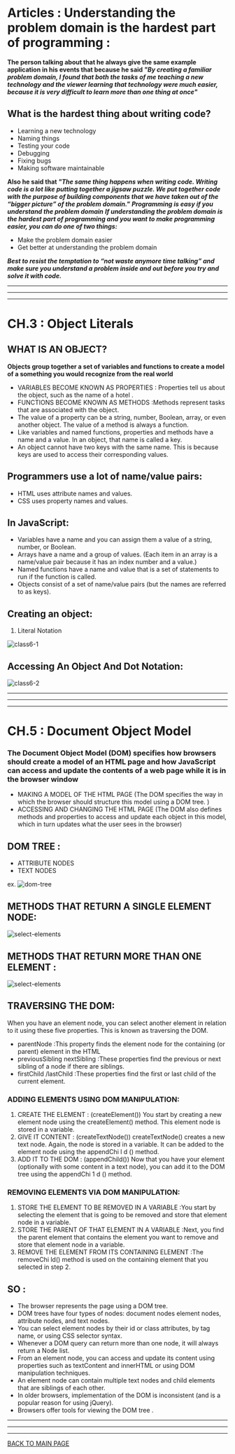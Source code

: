 # **Articles : Understanding the problem domain is the hardest part of programming :**
**The person talking about that he always give the same example application in his events that because he said *"By creating a familiar problem domain, I found that both the tasks of me teaching a new technology and the viewer learning that technology were much easier, because it is very difficult to learn more than one thing at once"***

## What is the hardest thing about writing code?
* Learning a new technology
* Naming things
* Testing your code
* Debugging
* Fixing bugs
* Making software maintainable

**Also he said that *"The same thing happens when writing code.  Writing code is a lot like putting together a jigsaw puzzle.  We put together code with the purpose of building components that we have taken out of the “bigger picture” of the problem domain."***
***Programming is easy if you understand the problem domain***
***If understanding the problem domain is the hardest part of programming and you want to make programming easier, you can do one of two things:***

* Make the problem domain easier
* Get better at understanding the problem domain

***Best to resist the temptation to “not waste anymore time talking” and make sure you understand a problem inside and out before you try and solve it with code.***

***
***
***

# **CH.3 : Object Literals**
## **WHAT IS AN OBJECT?**
**Objects group together a set of variables and functions to create a model
of a something you would recognize from the real world**
* VARIABLES BECOME KNOWN AS PROPERTIES : Properties tell us about the object, such as the name of a hotel .
* FUNCTIONS BECOME KNOWN AS METHODS :Methods represent tasks that are associated with the object.
* The value of a property can be a string, number, Boolean, array, or even another object. The value of a method is always a function.
* Like variables and named functions, properties and methods have a name and a value. In an object, that name is called a key.
* An object cannot have two keys with the same name. This is because keys are used to access their corresponding values. 

## **Programmers use a lot of name/value pairs:**
* HTML uses attribute names and values.
* CSS uses property names and values. 

## **In JavaScript:**
* Variables have a name and you can assign them a value of a string, number, or Boolean.
* Arrays have a name and a group of values. (Each item in an array is a name/value pair because it has an index number and a value.)
* Named functions have a name and value that is a set of statements to run if the function is called.
* Objects consist of a set of name/value pairs (but the names are referred to as keys). 

## **Creating an object:**
1. Literal Notation

![class6-1](IMG/class6-1.JPG) 


## **Accessing An Object And Dot Notation:** 

![class6-2](IMG/class6-2.JPG)

***
***
***
# **CH.5 : Document Object Model**

### **The Document Object Model (DOM) specifies how browsers should create a model of an HTML page and how JavaScript can access and update the contents of a web page while it is in the browser window**

* MAKING A MODEL OF THE HTML PAGE (The DOM specifies the way in which the browser should structure this model using a DOM tree. )
* ACCESSING AND CHANGING THE HTML PAGE (The DOM also defines methods and properties to access and update each object in this model, which in turn updates what the user sees in the browser)

## DOM TREE :
* ATTRIBUTE NODES 
* TEXT NODES 

ex.
![dom-tree](IMG/class6-3.JPG)

## METHODS THAT RETURN A SINGLE ELEMENT NODE:


![select-elements](IMG/class6-4.JPG)

## METHODS THAT RETURN MORE THAN ONE ELEMENT :

![select-elements](IMG/class6-5.JPG)

## TRAVERSING THE DOM:
When you have an element node, you can select another element in relation to it using these five properties. This is known as traversing the DOM. 
* parentNode :This property finds the element node for the containing (or parent) element in the HTML
* previousSibling nextSibling :These properties find the previous or next sibling of a node if there are siblings.
* firstChild /lastChild  :These properties find the first or last child of the current element.

### **ADDING ELEMENTS USING DOM MANIPULATION:**

1. CREATE THE ELEMENT : (createElement()) You start by creating a new element node using the createElement() method. This element node is stored in a variable. 
2. GIVE IT CONTENT : (createTextNode()) createTextNode() creates a new text node. Again, the node is stored in a variable. It can be added to the element node using the appendChi l d () method.
3. ADD IT TO THE DOM : (appendChild()) Now that you have your element (optionally with some content in a text node), you can add it to the DOM tree using the appendChi 1 d () method.

### **REMOVING ELEMENTS VIA DOM MANIPULATION:**

1. STORE THE ELEMENT TO BE REMOVED IN A VARIABLE :You start by selecting the element that is going to be removed and store that element node in a variable. 
2. STORE THE PARENT OF THAT ELEMENT IN A VARIABLE :Next, you find the parent element that contains the element you want to remove and store that element node in a variable. 
3. REMOVE THE ELEMENT FROM ITS CONTAINING ELEMENT :The removeChi ld() method is used on the containing element that you selected in step 2. 


## **SO :**
* The browser represents the page using a DOM tree.
* DOM trees have four types of nodes: document nodes element nodes, attribute nodes, and text nodes.
* You can select element nodes by their id or class
attributes, by tag name, or using CSS selector syntax.
* Whenever a DOM query can return more than one node, it will always return a Node list.
* From an element node, you can access and update its
content using properties such as textContent and innerHTML or using DOM manipulation techniques.
* An element node can contain multiple text nodes and
child elements that are siblings of each other.
* In older browsers, implementation of the DOM is
inconsistent (and is a popular reason for using jQuery).
* Browsers offer tools for viewing the DOM tree . 
***
***
***
[BACK TO MAIN PAGE](https://github.com/farahalwahaibi/Reading-Notes/blob/main/README.md)

